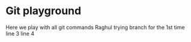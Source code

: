 # Git playground

Here we play with all git commands
Raghul trying branch for the 1st time
line 3
line 4
